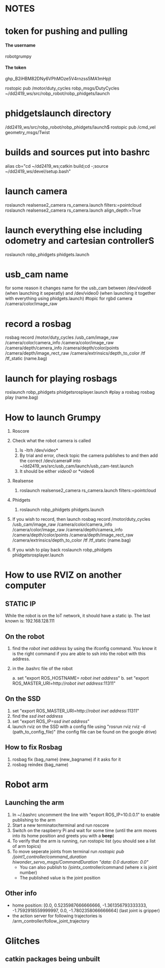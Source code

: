 # NOTES
# token for pushing and pulling
#### The username
robotgrumpy
#### The token
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

 rostopic pub /motor/duty_cycles robp_msgs/DutyCycles
 ~/dd2419_ws/src/robp_robot/robp_phidgets/launch
# phidgetslaunch directory
 /dd2419_ws/src/robp_robot/robp_phidgets/launch$ 
rostopic pub /cmd_vel geometry_msgs/Twist 
# builds and sources put into bashrc
alias cb="cd ~/dd2419_ws;catkin build;cd -;source ~/dd2419_ws/devel/setup.bash"
# launch camera
roslaunch realsense2_camera rs_camera.launch filters:=pointcloud
roslaunch realsense2_camera rs_camera.launch align_depth:=True
# launch everything else including odometry and cartesian controllerS
roslaunch robp_phidgets phidgets.launch
# usb_cam name 
for some reason it changes name for the usb_cam between /dev/video6 (when launching it seperatly) 
and /dev/video0 (when launching it together with everything using phidgets.launch)
#topic for rgbd camera
/camera/color/image_raw
# record a rosbag 
rosbag record /motor/duty_cycles /usb_cam/image_raw /camera/color/camera_info /camera/color/image_raw /camera/depth/camera_info /camera/depth/color/points /camera/depth/image_rect_raw /camera/extrinsics/depth_to_color /tf /tf_static (name.bag)


# launch for playing rosbags
roslaunch robp_phidgets phidgetsrosplayer.launch
#play a rosbag 
 rosbag play (name.bag)

# How to launch Grumpy
1. Roscore
2. Check what the robot camera is called
    1. ls -ltrh /dev/video*
    2. By trial and error, check topic the camera publishes to and then add the correct /dev/camera# into 
         ~/dd2419_ws/src/usb_cam/launch/usb_cam-test.launch
    3. It should be either *video0* or *video6
3. Realsense
   1. roslaunch realsense2_camera rs_camera.launch filters:=pointcloud
4. Phidgets
      1. roslaunch robp_phidgets phidgets.launch
 
5. If you wish to record, then launch
    rosbag record /motor/duty_cycles /usb_cam/image_raw /camera/color/camera_info /camera/color/image_raw /camera/depth/camera_info /camera/depth/color/points /camera/depth/image_rect_raw /camera/extrinsics/depth_to_color /tf /tf_static (name.bag)

6. If you wish to play back
   roslaunch robp_phidgets phidgetsrosplayer.launch 

# How to use RVIZ on another computer
## STATIC IP
While the robot is on the IoT network, it should have a static ip. The last known is:
192.168.128.111
## On the robot
1. find the *robot inet address* by using the ifconfig command. You know it is the right command if you are able to ssh into the robot with this address.

2. in the .bashrc file of the robot

    a. set "export ROS_HOSTNAME= *robot inet address*"
    b. set "export ROS_MASTER_URI=http://*robot inet address*:11311"

## On the SSD
1. set "export ROS_MASTER_URI=http://*robot inet address*:11311"
2. find the *ssd inet address*
3. set "export ROS_IP=*ssd inet address*"
4. launch rviz on the SSD with a config file using "rosrun rviz rviz -d (path_to_config_file)"
   (the config file can be found on the google drive)
## How to fix Rosbag
1. rosbag fix (bag_name) (new_bagname) if it asks for it
2. rosbag reindex (bag_name)

# Robot arm
## Launching the arm
1. In ~/.bashrc uncomment the line with "export ROS_IP=10.0.0.1" to enable publishing to the arm
2. Start a new terminator/terminal and run roscore
3. Switch on the raspberry Pi and wait for some time (until the arm moves into its home position and greets you with a **beep**)
4. To verify that the arm is running, run rostopic list (you should see a list of arm topics)
5. To move seperate joints from terminal run *rostopic pub /joint1_controller/command_duration hiwonder_servo_msgs/CommandDuration "data: 0.0 duration: 0.0"*
   - You can also publish to /jointx_controller/command (where x is joint number)
   - The published value is the joint position

## Other info
- home position: [0.0, 0.5235987666666666, -1.361356793333333, -1.7592918559999997, 0.0, -1.7802358066666664] (last joint is gripper)
- the action server for following trajectories is /arm_controller/follow_joint_trajectory


# Glitches
## catkin packages being unbuilt